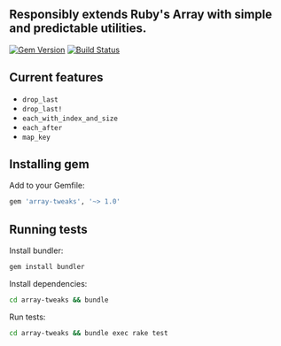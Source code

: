 ## Responsibly extends Ruby's Array with simple and predictable utilities.

[![Gem Version](https://badge.fury.io/rb/array-tweaks.svg)](https://badge.fury.io/rb/array-tweaks)
[![Build Status](https://travis-ci.org/yivo/array-tweaks.svg?branch=master)](https://travis-ci.org/yivo/array-tweaks)

## Current features
* `drop_last`
* `drop_last!`
* `each_with_index_and_size`
* `each_after`
* `map_key`

## Installing gem
Add to your Gemfile:
```ruby
gem 'array-tweaks', '~> 1.0'
```

## Running tests
Install bundler:
```bash
gem install bundler
```

Install dependencies:
```bash
cd array-tweaks && bundle
```

Run tests:
```bash
cd array-tweaks && bundle exec rake test
```

